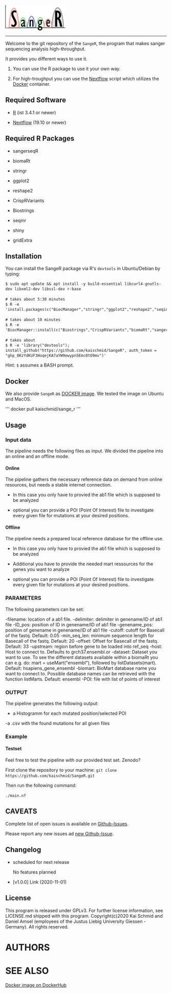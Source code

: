 
<p align="left">
  <img src="sanger_logo.png" alt="SangeR logo"/>
</p>

-----

Welcome to the git repository of the `SangeR`, the program that makes sanger sequencing analysis high-throughput.

It provides you different ways to use it.

1. You can use the R package to use it your own way.

2. For high-troughput you can use the [Nextflow](https://www.nextflow.io/) script which utilizes the [Docker](https://www.docker.com/) container.


## Required Software

  - [R](https://www.r-project.org/) (ist 3.4.1 or newer)

  - [Nextflow](https://www.nextflow.io) (19.10 or newer)

## Required R Packages

  - sangerseqR
  
  - biomaRt
  
  - stringr
  
  - ggplot2
  
  - reshape2
  

  - CrispRVariants
  
  - Biostrings
  
  - seqinr
  
  - shiny

  - gridExtra
  
## Installation
You can install the SangeR package via R's `devtools` in Ubuntu/Debian by typing:
```
$ sudo apt update && apt install -y build-essential libcurl4-gnutls-dev libxml2-dev libssl-dev r-base

# takes about 5:30 minutes
$ R -e 'install.packages(c("BiocManager","stringr","ggplot2","reshape2","seqinr","devtools"))'

# takes about 10 minutes
$ R -e 'BiocManager::install(c("Biostrings","CrispRVariants","biomaRt","sangerseqR"))'

# takes about
$ R -e 'library("devtools"); install_github("https://github.com/kaischmid/SangeR", auth_token = "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")'
```
Hint: `$` assumes a BASH prompt.


## Docker
We also provide `SangeR` as [DOCKER image](https://hub.docker.com/r/kaischmid/sange_r). We tested the image on Ubuntu and MacOS. 

'''
docker pull kaischmid/sange_r
'''


## Usage

### Input data

The pipeline needs the following files as input.
We divided the pipeline into an online and an offline mode.

#### Online
The pipeline gathers the necessary reference data on demand from online resources, but needs a stable internet connection.

- In this case you only have to provied the ab1 file which is supposed to be analyzed

- optional you can provide a POI (Point Of Interest) file to investigate every given file for mutations at your desired positions.


#### Offline
The pipeline needs a prepared local reference database for the offline use.

- In this case you only have to provied the ab1 file which is supposed to be analyzed

- Additional you have to provide the needed mart ressources for the genes you want to analyze

- optional you can provide a POI (Point Of Interest) file to investigate every given file for mutations at your desired positions.

### PARAMETERS

The following parameters can be set:

  -filename: location of a ab1 file.
  -delimiter: delimiter in genename/ID of ab1 file
  -ID_pos: position of ID in genename/ID of ab1 file
  -genename_pos: position of genename in genename/ID of ab1 file
  -cutoff: cutoff for Basecall of the fastq. Default: 0.05
  -min_seq_len: minimum sequence length for Basecall of the fastq. Default: 20
  -offset: Offset for Basecall of the fastq. Default: 33
  -upstream: region before gene to be loaded into ref_seq
  -host: Host to connect to. Defaults to grch37.ensembl.or
  -dataset: Dataset you want to use. To see the different datasets available within a biomaRt you can e.g. do: mart = useMart("ensembl"), followed by listDatasets(mart). Default: hsapiens_gene_ensembl
  -biomart: BioMart database name you want to connect to. Possible database names can be retrieved with the function listMarts. Default: ensembl
  -POI: file with list of points of interest




### OUTPUT

The pipeline generates the following output:

- a Histogramm for each mutated position/selected POI

 -a .csv with the found mutations for all given files


### Example
#### Testset
Feel free to test the pipeline with our provided test set.
Zenodo?

First clone the repository to your machine:
`git clone https://github.com/kaischmid/SangeR.git`

Then run the following command:

`./main.nf `


## CAVEATS
Complete list of open issues is available on [Github-Issues](https://github.com/kaischmid/SangeR/issues).

Please report any new issues ad [new Github-Issue](https://github.com/kaischmid/SangeR/issues/new).

## Changelog
- scheduled for next release

    No features planned

- [v1.0.0] Link (2020-11-01)


## License
This program is released under GPLv3. For further license information, see LICENSE.md shipped with this program.
Copyright(c)2020 Kai Schmid and Daniel Amsel (employees of the Justus Liebig University Giessen - Germany). All rights reserved.

# AUTHORS


# SEE ALSO
[Docker image on DockerHub](https://hub.docker.com/repository/docker/kaischmid/sange_r)

